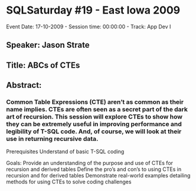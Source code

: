 # SQLSaturday #19 - East Iowa 2009
Event Date: 17-10-2009 - Session time: 00:00:00 - Track: App Dev I
## Speaker: Jason Strate
## Title: ABCs of CTEs
## Abstract:
### Common Table Expressions (CTE) aren’t as common as their name implies.  CTEs are often seen as a secret part of the dark art of recursion.  This session will explore CTEs to show how they can be extremely useful in improving performance and legibility of T-SQL code.  And, of course, we will look at their use in returning recursive data.

Prerequisites
Understand of basic T-SQL coding
	
Goals:
Provide an understanding of the purpose and use of CTEs for recursion and derived tables
Define the pro’s and con’s to using CTEs in recursion and for derived tables
Demonstrate real-world examples detailing methods for using CTEs to solve coding challenges

